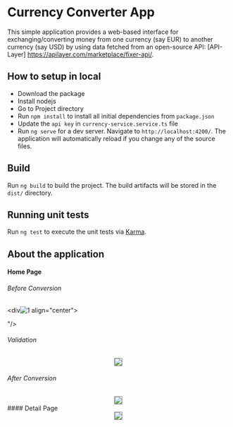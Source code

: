 # Currency Converter App

This simple application provides a web-based interface for exchanging/converting money from one currency (say EUR) to another currency (say USD) by  using data fetched from an open-source API: [API-Layer] https://apilayer.com/marketplace/fixer-api/.

## How to setup in local

+ Download the package
+ Install nodejs
+ Go to Project directory
+ Run `npm install` to install all initial dependencies from `package.json`
+ Update the `api key` in `currency-service.service.ts` file
+ Run `ng serve` for a dev server. Navigate to `http://localhost:4200/`. The application will automatically reload if you change any of the source files.


## Build

Run `ng build` to build the project. The build artifacts will be stored in the `dist/` directory.

## Running unit tests

Run `ng test` to execute the unit tests via [Karma](https://karma-runner.github.io).

## About the application

#### Home Page

###### Before Conversion
<div![1](https://user-images.githubusercontent.com/104460185/202502662-b350f0fb-c51d-49c3-8880-b020397b1e25.png)
 align="center"> 

"/>
</div>

###### Validation
<div align="center"> 
<img style="border:1px solid gray"  src="2.png"/>
</div>

###### After Conversion
<div align="center"> 
<img style="border:1px solid gray"  src="3.png"/>
</div>
#### Detail  Page

<div align="center"> 
<img style="border:1px solid gray"  src="4.png"/>
</div>
